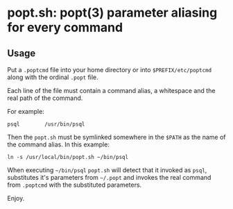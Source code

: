 # popt.sh: popt(3) parameter aliasing for every command

## Usage

Put a `.poptcmd` file into your home directory or into `$PREFIX/etc/poptcmd` along
with the ordinal `.popt` file.

Each line of the file must contain a command alias, a whitespace and the real path
of the command.

For example:

```
psql		/usr/bin/psql
```

Then the `popt.sh` must be symlinked somewhere in the `$PATH` as the name of the
command alias.  In this example:

```
ln -s /usr/local/bin/popt.sh ~/bin/psql
```

When executing `~/bin/psql` `popt.sh` will detect that it invoked as `psql`,
substitutes it's parameters from `~/.popt` and invokes the real command from
`.poptcmd` with the substituted parameters.

Enjoy.
